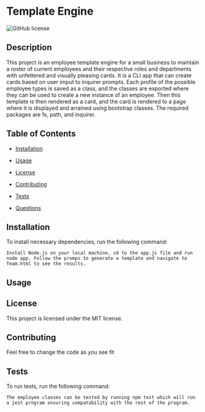 # Template Engine
![GitHub license](https://img.shields.io/badge/license-MIT-blue.svg)

## Description

This project is an employee template engine for a small business to maintain a roster of current employees and their respective roles and departments with unfettered and visually pleasing cards. It is a CLI app that can create cards based on user imput to inquirer prompts. Each profile of the possible employee types is saved as a class, and the classes are exported where they can be used to create a new instance of an employee. Then this template is then rendered as a card, and the card is rendered to a page where it is displayed and arrained using bootstrap classes. The required packages are fs, path, and inquirer. 

## Table of Contents 

* [Installation](#installation)

* [Usage](#usage)

* [License](#license)

* [Contributing](#contributing)

* [Tests](#tests)

* [Questions](#questions)

## Installation

To install necessary dependencies, run the following command:

```
Install Node.js on your local machine, cd to the app.js file and run node app. Follow the promps to generate a template and navigate to Team.html to see the results.
```

## Usage



## License

This project is licensed under the MIT license.
  
## Contributing

Feel free to change the code as you see fit

## Tests

To run tests, run the following command:

```
The employee classes can be tested by running npm test which will run a jest program ensuring compatability with the rest of the program.
```
